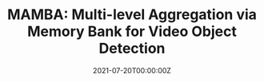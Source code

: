---
title: 'MAMBA: Multi-level Aggregation via Memory Bank for Video Object Detection'
external_link: project/mamba/mamba.html

date: "2021-07-20T00:00:00Z"

summary: "***Guanxiong Sun***, 
[Yang Hua](https://scholar.google.com/citations?user=N0tFi8MAAAAJ&hl=en), 
[Guosheng Hu](https://www.linkedin.com/in/guosheng-hu-6801b333), 
[Neil Robertson](https://www.linkedin.com/in/nmrobertson)<br> 
In *AAAI*, 2021<br>
*We propose a novel memory bank to effectively model long-range temporal correlations between frames for video object detection. At the same time, our method can run in a very fast speed.*"
tags:
- Video Object Detection

links:
- icon: file-pdf
  icon_pack: fas
  name: Paper
  url: https://ojs.aaai.org/index.php/AAAI/article/view/16365
- icon: file-powerpoint
  icon_pack: fas
  name: Slides
  url: https://docs.google.com/presentation/d/e/2PACX-1vS2u9aWhD3P2qCRoQ0oCMjO6Pz5ncwff9S8oQyhDsRvEjCotvKb6ffgFIoAFIP0wQ/pub?start=false&loop=false&delayms=3000

url_code: ""
url_slides: ""
url_video: ""
---
